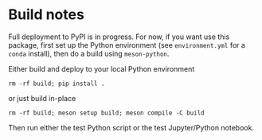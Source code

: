 # Build notes

Full deployment to PyPI is in progress. For now, if you want use this
package, first set up the Python environment (see `environment.yml` for 
a `conda` install), then do a build using `meson-python`. 

Either build and deploy to your local Python environment

    rm -rf build; pip install .

or just build in-place

    rm -rf build; meson setup build; meson compile -C build   

Then run either the test Python script or the test Jupyter/Python notebook.